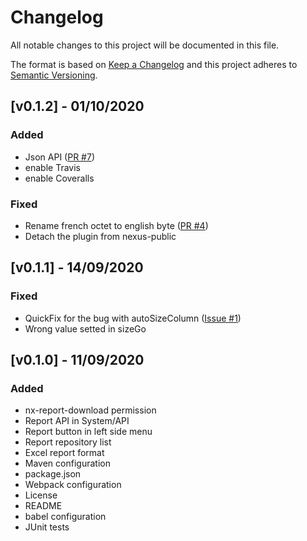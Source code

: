# Changelog
All notable changes to this project will be documented in this file.

The format is based on [Keep a Changelog](http://keepachangelog.com/en/1.0.0/)
and this project adheres to [Semantic Versioning](http://semver.org/spec/v2.0.0.html).

## [v0.1.2] - 01/10/2020
### Added
- Json API ([PR #7](https://github.com/groupe-edf/nexus-report-plugin/pull/7))
- enable Travis
- enable Coveralls

### Fixed
- Rename french octet to english byte ([PR #4](https://github.com/groupe-edf/nexus-report-plugin/pull/4))
- Detach the plugin from nexus-public

## [v0.1.1] - 14/09/2020
### Fixed
- QuickFix for the bug with autoSizeColumn ([Issue #1](https://github.com/groupe-edf/nexus-report-plugin/issues/1))
- Wrong value setted in sizeGo

## [v0.1.0] - 11/09/2020
### Added
- nx-report-download permission
- Report API in System/API
- Report button in left side menu
- Report repository list
- Excel report format
- Maven configuration
- package.json
- Webpack configuration
- License
- README
- babel configuration
- JUnit tests
